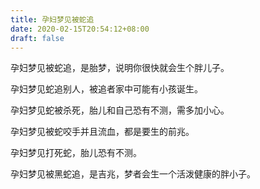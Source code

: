 ```yaml
---
title: 孕妇梦见被蛇追
date: 2020-02-15T20:54:12+08:00
draft: false
---
```


孕妇梦见被蛇追，是胎梦，说明你很快就会生个胖儿子。


孕妇梦见蛇追别人，被追者家中可能有小孩诞生。


孕妇梦见蛇被杀死，胎儿和自己恐有不测，需多加小心。


孕妇梦见被蛇咬手并且流血，都是要生的前兆。


孕妇梦见打死蛇，胎儿恐有不测。


孕妇梦见被黑蛇追，是吉兆，梦者会生一个活泼健康的胖小子。
